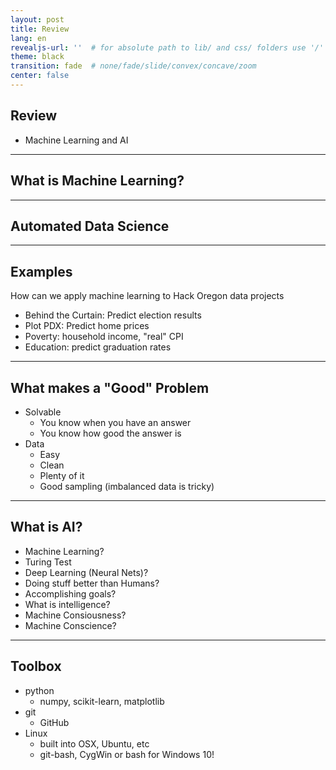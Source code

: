 ```yaml
---
layout: post
title: Review
lang: en
revealjs-url: ''  # for absolute path to lib/ and css/ folders use '/'
theme: black
transition: fade  # none/fade/slide/convex/concave/zoom
center: false
---
```


## Review

- Machine Learning and AI
---

## What is Machine Learning?

---

## Automated Data Science

---

## Examples

How can we apply machine learning to Hack Oregon data projects

- Behind the Curtain: Predict election results 
- Plot PDX: Predict home prices
- Poverty: household income, "real" CPI
- Education: predict graduation rates

---

## What makes a "Good" Problem

- Solvable
    - You know when you have an answer
    - You know how good the answer is
- Data
    - Easy
    - Clean
    - Plenty of it
    - Good sampling (imbalanced data is tricky)

---

## What is AI?

- Machine Learning?
- Turing Test
- Deep Learning (Neural Nets)?
- Doing stuff better than Humans?
- Accomplishing goals?
- What is intelligence?
- Machine Consiousness?
- Machine Conscience?

---

## Toolbox

- python
  - numpy, scikit-learn, matplotlib 
- git
  - GitHub
- Linux
  - built into OSX, Ubuntu, etc
  - git-bash, CygWin or bash for Windows 10!

